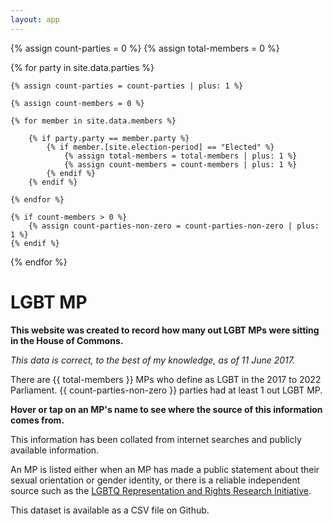 ```yaml
---
layout: app
---
```


{% assign count-parties = 0 %}
{% assign total-members = 0 %}

{% for party in site.data.parties %}

	{% assign count-parties = count-parties | plus: 1 %}

  	{% assign count-members = 0 %}

	{% for member in site.data.members %}

		{% if party.party == member.party %}
			{% if member.[site.election-period] == "Elected" %}
				{% assign total-members = total-members | plus: 1 %}
				{% assign count-members = count-members | plus: 1 %}
			{% endif %}
		{% endif %}

	{% endfor %}

	{% if count-members > 0 %}
		{% assign count-parties-non-zero = count-parties-non-zero | plus: 1 %}
	{% endif %}

{% endfor %}

# LGBT MP

**This website was created to record how many out LGBT MPs were sitting in the House of Commons.**

*This data is correct, to the best of my knowledge, as of 11 June 2017.*

There are {{ total-members }} MPs who define as LGBT in the 2017 to 2022 Parliament. {{ count-parties-non-zero }} parties had at least 1 out LGBT MP.

**Hover or tap on an MP's name to see where the source of this information comes from.** 

This information has been collated from internet searches and publicly available information. 

An MP is listed either when an MP has made a public statement about their sexual orientation or gender identity, or there is a reliable independent source such as the [LGBTQ Representation and Rights Research Initiative](http://lgbtqrepresentationandrights.org/). 

This dataset is available as a CSV file on Github.

